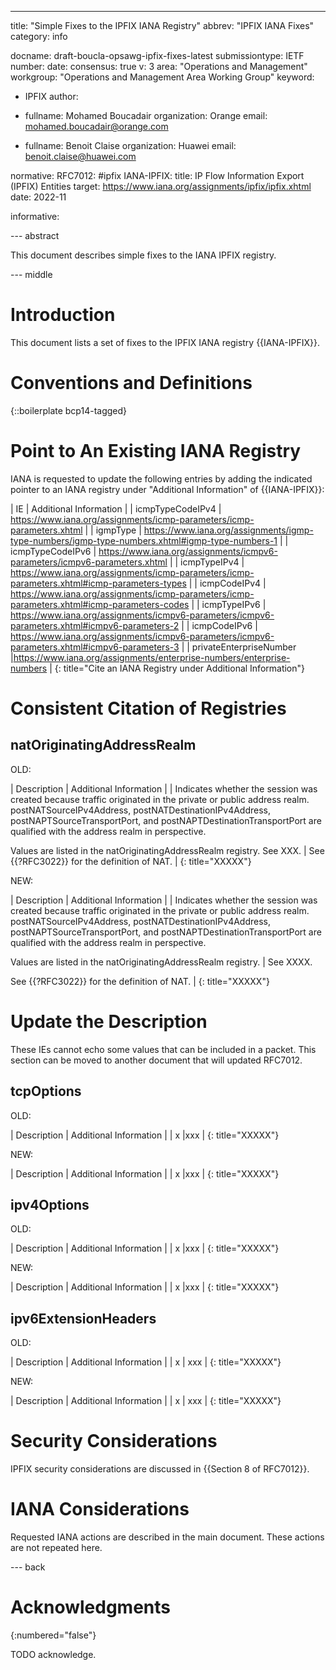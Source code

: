 ---
title: "Simple Fixes to the IPFIX IANA Registry"
abbrev: "IPFIX IANA Fixes"
category: info

docname: draft-boucla-opsawg-ipfix-fixes-latest
submissiontype: IETF
number:
date:
consensus: true
v: 3
area: "Operations and Management"
workgroup: "Operations and Management Area Working Group"
keyword:
 - IPFIX
author:
 -
    fullname: Mohamed Boucadair
    organization: Orange
    email: mohamed.boucadair@orange.com

 -
    fullname: Benoit Claise
    organization: Huawei
    email: benoit.claise@huawei.com

normative:
     RFC7012: #ipfix
     IANA-IPFIX:
        title: IP Flow Information Export (IPFIX) Entities
        target: https://www.iana.org/assignments/ipfix/ipfix.xhtml
        date: 2022-11

informative:


--- abstract

This document describes simple fixes to the IANA IPFIX registry.


--- middle

# Introduction

This document lists a set of fixes to the IPFIX IANA registry {{IANA-IPFIX}}.


# Conventions and Definitions

{::boilerplate bcp14-tagged}


# Point to An Existing IANA Registry

IANA is requested to update the following entries by adding the indicated pointer to an IANA registry under "Additional Information" of {{IANA-IPFIX}}:

| IE                     | Additional Information |
| icmpTypeCodeIPv4       | https://www.iana.org/assignments/icmp-parameters/icmp-parameters.xhtml     |
| igmpType      | https://www.iana.org/assignments/igmp-type-numbers/igmp-type-numbers.xhtml#igmp-type-numbers-1     |
| icmpTypeCodeIPv6       | https://www.iana.org/assignments/icmpv6-parameters/icmpv6-parameters.xhtml    |
| icmpTypeIPv4       | https://www.iana.org/assignments/icmp-parameters/icmp-parameters.xhtml#icmp-parameters-types    |
| icmpCodeIPv4       | https://www.iana.org/assignments/icmp-parameters/icmp-parameters.xhtml#icmp-parameters-codes    |
| icmpTypeIPv6       | https://www.iana.org/assignments/icmpv6-parameters/icmpv6-parameters.xhtml#icmpv6-parameters-2  |
| icmpCodeIPv6       | https://www.iana.org/assignments/icmpv6-parameters/icmpv6-parameters.xhtml#icmpv6-parameters-3  |
| privateEnterpriseNumber       |https://www.iana.org/assignments/enterprise-numbers/enterprise-numbers    |
{: title="Cite an IANA Registry under Additional Information"}

# Consistent Citation of Registries

## natOriginatingAddressRealm

OLD:

| Description                     | Additional Information |
|  Indicates whether the session was created because traffic originated in the private or public address realm. postNATSourceIPv4Address, postNATDestinationIPv4Address, postNAPTSourceTransportPort, and postNAPTDestinationTransportPort are qualified with the address realm in perspective.

Values are listed in the natOriginatingAddressRealm registry. See XXX. | See {{?RFC3022}} for the definition of NAT. |
{: title="XXXXX"}

NEW:

| Description                     | Additional Information |
|  Indicates whether the session was created because traffic originated in the private or public address realm. postNATSourceIPv4Address, postNATDestinationIPv4Address, postNAPTSourceTransportPort, and postNAPTDestinationTransportPort are qualified with the address realm in perspective.

Values are listed in the natOriginatingAddressRealm registry. | See XXXX.

See {{?RFC3022}} for the definition of NAT. |
{: title="XXXXX"}


# Update the Description

These IEs cannot echo some values that can be included in a packet. This section can be moved to another document that will updated RFC7012.

## tcpOptions

OLD:

| Description                     | Additional Information |
| x       |xxx    |
{: title="XXXXX"}

NEW:

| Description                     | Additional Information |
| x       |xxx    |
{: title="XXXXX"}

## ipv4Options

OLD:

| Description                     | Additional Information |
| x       |xxx    |
{: title="XXXXX"}

NEW:

| Description                     | Additional Information |
| x       |xxx    |
{: title="XXXXX"}


## ipv6ExtensionHeaders

OLD:

| Description                     | Additional Information |
| x       | xxx |
{: title="XXXXX"}

NEW:

| Description                     | Additional Information |
| x       | xxx |
{: title="XXXXX"}


# Security Considerations

IPFIX security considerations are discussed in {{Section 8 of RFC7012}}.


# IANA Considerations

Requested IANA actions are described in the main document. These actions are not repeated here.


--- back

# Acknowledgments
{:numbered="false"}

TODO acknowledge.

